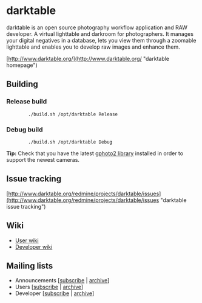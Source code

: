darktable
=========

darktable is an open source photography workflow application and RAW developer. A virtual lighttable and darkroom for photographers. It manages your digital negatives in a database, lets you view them through a zoomable lighttable and enables you to develop raw images and enhance them.

[http://www.darktable.org/](http://www.darktable.org/ "darktable homepage")

Building
--------

### Release build

            ./build.sh /opt/darktable Release

### Debug build

            ./build.sh /opt/darktable Debug


**Tip:** Check that you have the latest [gphoto2 library](http://www.gphoto.org/ "gphoto2 homepage") installed in order to support the newest cameras.

Issue tracking
--------------

[http://www.darktable.org/redmine/projects/darktable/issues](http://www.darktable.org/redmine/projects/darktable/issues "darktable issue tracking")

Wiki
----

* [User wiki](http://www.darktable.org/redmine/projects/users/wiki "darktable user wiki")
* [Developer wiki](http://www.darktable.org/redmine/projects/darktable/wiki "darktable developer wiki")


Mailing lists
-------------

* Announcements [[subscribe](https://lists.sourceforge.net/lists/listinfo/darktable-announcements) | [archive](http://sourceforge.net/mailarchive/forum.php?forum_name=darktable-announcements)]
* Users [[subscribe](https://lists.sourceforge.net/lists/listinfo/darktable-users) | [archive](http://sourceforge.net/mailarchive/forum.php?forum_name=darktable-users)]
* Developer [[subscribe](https://lists.sourceforge.net/lists/listinfo/darktable-devel) | [archive](http://sourceforge.net/mailarchive/forum.php?forum_name=darktable-devel)]
